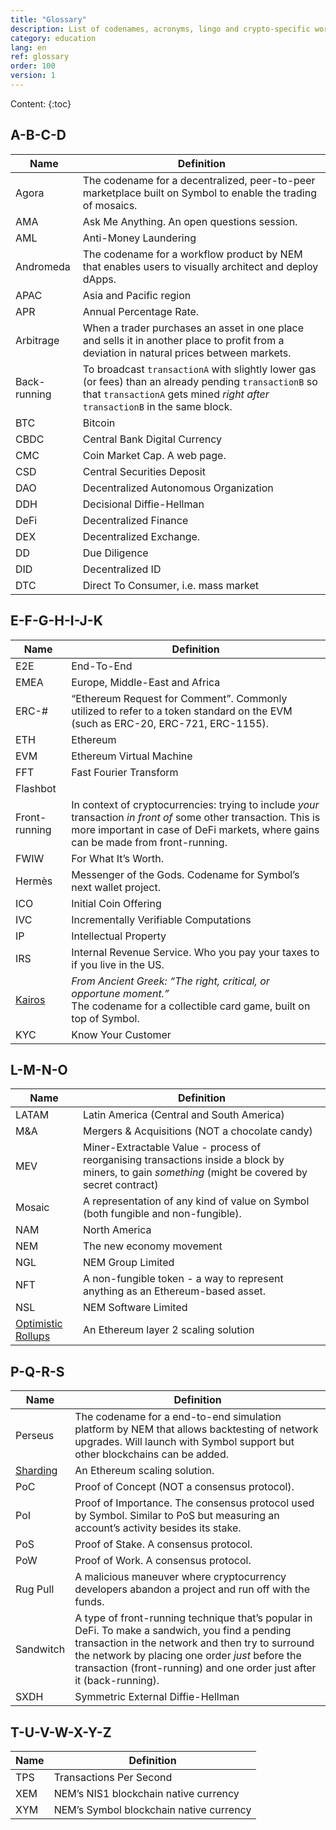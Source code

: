 ```yaml
---
title: "Glossary"
description: List of codenames, acronyms, lingo and crypto-specific words not everyone is familiar with.
category: education
lang: en
ref: glossary
order: 100
version: 1
---
```


<style>ul {padding:0px} li {display:inline;}</style>

* Content:
{:toc}

## A-B-C-D

| Name | Definition |
| --- | --- |
| Agora | The codename for a decentralized, peer-to-peer marketplace built on Symbol to enable the trading of mosaics. |
| AMA | Ask Me Anything. An open questions session. |
| AML | Anti-Money Laundering |
| Andromeda | The codename for a workflow product by NEM that enables users to visually architect and deploy dApps. |
| APAC | Asia and Pacific region |
| APR | Annual Percentage Rate. |
| Arbitrage | When a trader purchases an asset in one place and sells it in another place to profit from a deviation in natural prices between markets. |
| Back-running | To broadcast `transactionA` with slightly lower gas (or fees) than an already pending `transactionB` so that `transactionA` gets mined _right after_ `transactionB` in the same block. |
| BTC | Bitcoin |
| CBDC | Central Bank Digital Currency |
| CMC | Coin Market Cap. A web page. |
| CSD | Central Securities Deposit |
| DAO | Decentralized Autonomous Organization |
| DDH | Decisional Diffie-Hellman |
| DeFi | Decentralized Finance |
| DEX | Decentralized Exchange. |
| DD  | Due Diligence |
| DID | Decentralized ID |
| DTC | Direct To Consumer, i.e. mass market |

## E-F-G-H-I-J-K

| Name | Definition |
| --- | --- |
| E2E | End-To-End |
| EMEA | Europe, Middle-East and Africa |
| ERC-# | “Ethereum Request for Comment”. Commonly utilized to refer to a token standard on the EVM (such as ERC-20, ERC-721, ERC-1155). |
| ETH | Ethereum |
| EVM | Ethereum Virtual Machine |
| FFT | Fast Fourier Transform |
| Flashbot |     |
| Front-running | In context of cryptocurrencies: trying to include _your_ transaction _in front of_ some other transaction. This is more important in case of DeFi markets, where gains can be made from front-running. |
| FWIW | For What It’s Worth. |
| Hermès | Messenger of the Gods. Codename for Symbol’s next wallet project. |
| ICO | Initial Coin Offering |
| IVC | Incrementally Verifiable Computations |
| IP  | Intellectual Property |
| IRS | Internal Revenue Service. Who you pay your taxes to if you live in the US. |
| [Kairos](https://nem-software.atlassian.net/wiki/spaces/CD/overview?homepageId=633766243) | _From Ancient Greek: “The right, critical, or opportune moment.”_<br>The codename for a collectible card game, built on top of Symbol. |
| KYC | Know Your Customer |

## L-M-N-O

| Name | Definition |
| --- | --- |
| LATAM | Latin America (Central and South America) |
| M&A | Mergers & Acquisitions (NOT a chocolate candy) |
| MEV | Miner-Extractable Value - process of reorganising transactions inside a block by miners, to gain _something_ (might be covered by secret contract) |
| Mosaic | A representation of any kind of value on Symbol (both fungible and non-fungible). |
| NAM | North America |
| NEM | The new economy movement |
| NGL | NEM Group Limited |
| NFT | A non-fungible token - a way to represent anything as an Ethereum-based asset. |
| NSL | NEM Software Limited |
| [Optimistic Rollups](https://medium.com/stakefish/optimistic-rollups-how-they-work-and-why-they-matter-3f677a504fcf) | An Ethereum layer 2 scaling solution |

## P-Q-R-S

| Name | Definition |
| --- | --- |
| Perseus | The codename for a end-to-end simulation platform by NEM that allows backtesting of network upgrades. Will launch with Symbol support but other blockchains can be added. |
| [Sharding](https://ethereum.org/en/eth2/shard-chains/) | An Ethereum scaling solution. |
| PoC | Proof of Concept (NOT a consensus protocol). |
| PoI | Proof of Importance. The consensus protocol used by Symbol. Similar to PoS but measuring an account’s activity besides its stake. |
| PoS | Proof of Stake. A consensus protocol. |
| PoW | Proof of Work. A consensus protocol. |
| Rug Pull | A malicious maneuver where cryptocurrency developers abandon a project and run off with the funds. |
| Sandwitch | A type of front-running technique that’s popular in DeFi. To make a sandwich, you find a pending transaction in the network and then try to surround the network by placing one order _just_ before the transaction (front-running) and one order just after it (back-running). |
| SXDH | Symmetric External Diffie-Hellman |

## T-U-V-W-X-Y-Z

| Name | Definition |
| --- | --- |
| TPS | Transactions Per Second |
| XEM | NEM’s NIS1 blockchain native currency |
| XYM | NEM’s Symbol blockchain native currency |
